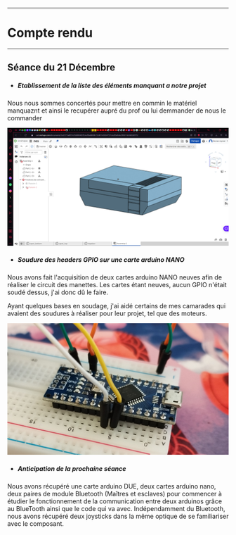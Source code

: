 *******************
# Compte rendu 
*******************
## Séance du 21 Décembre

  - ##### Etablissement de la liste des éléments manquant a notre projet
  Nous nous sommes concertés pour mettre en commin le matériel manquaznt et ainsi le recupérer aupré du prof ou lui demmander de nous le commander
  
![nes3d](/documentation/Images/nes3d.png)
  
  - ##### Soudure des headers GPIO sur une carte arduino NANO
  Nous avons fait l'acquisition de deux cartes arduino NANO neuves afin de réaliser le circuit des manettes. Les cartes étant neuves, aucun GPIO n'était soudé
 dessus, j'ai donc dû le faire.
 
  Ayant quelques bases en soudage, j'ai aidé certains de mes camarades qui avaient des soudures à réaliser pour leur projet, tel que des moteurs.
  
![pinNanoD](/documentation/Images/pinNanoD.png)

 - ##### Anticipation de la prochaine séance

  Nous avons récupéré une carte arduino DUE, deux cartes arduino nano, deux paires de module Bluetooth (Maîtres et esclaves) pour commencer à étudier le fonctionnement de la communication entre deux arduinos grâce au BlueTooth ainsi que le code qui va avec.
  Indépendamment du Bluetooth, nous avons récupéré deux joysticks dans la même optique de se familiariser avec le composant.
